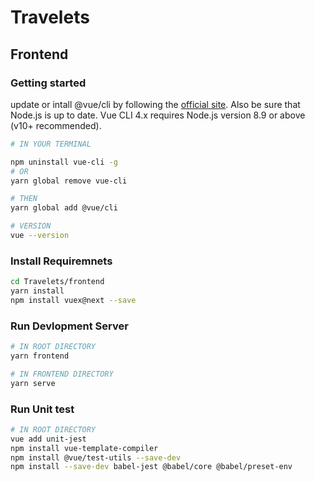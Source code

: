 # Travelets

## Frontend
### Getting started
update or intall @vue/cli by following the [official site](https://cli.vuejs.org/guide/installation.html). Also be sure that Node.js is up to date. Vue CLI 4.x requires Node.js version 8.9 or above (v10+ recommended).

```sh
# IN YOUR TERMINAL

npm uninstall vue-cli -g
# OR
yarn global remove vue-cli

# THEN
yarn global add @vue/cli

# VERSION
vue --version
```

### Install Requiremnets
```bash
cd Travelets/frontend
yarn install
npm install vuex@next --save
```

### Run Devlopment Server
```bash
# IN ROOT DIRECTORY
yarn frontend

# IN FRONTEND DIRECTORY
yarn serve
```
### Run Unit test
```bash
# IN ROOT DIRECTORY
vue add unit-jest
npm install vue-template-compiler
npm install @vue/test-utils --save-dev
npm install --save-dev babel-jest @babel/core @babel/preset-env

```